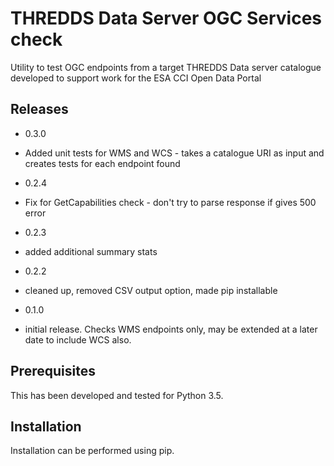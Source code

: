 THREDDS Data Server OGC Services check
======================================
Utility to test OGC endpoints from a target THREDDS Data server catalogue 
developed to support work for the ESA CCI Open Data Portal

Releases
--------
 * 0.3.0
  - Added unit tests for WMS and WCS - takes a catalogue URI as input and
    creates tests for each endpoint found
 * 0.2.4
  - Fix for GetCapabilities check - don't try to parse response if gives 500
    error 
 * 0.2.3
  - added additional summary stats
 * 0.2.2
  - cleaned up, removed CSV output option, made pip installable
 * 0.1.0
  - initial release.  Checks WMS endpoints only, may be extended at a later date
  to include WCS also.
  
Prerequisites
-------------
This has been developed and tested for Python 3.5.

Installation
------------
Installation can be performed using pip.
